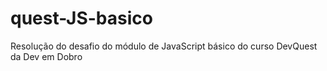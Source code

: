 # quest-JS-basico
Resolução do desafio do módulo de JavaScript básico do curso DevQuest da Dev em Dobro
